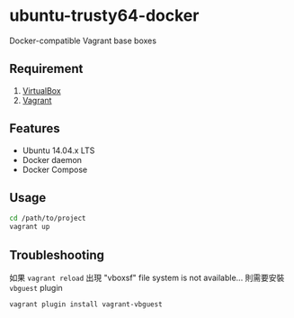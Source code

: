 # ubuntu-trusty64-docker

Docker-compatible Vagrant base boxes

## Requirement
   
   1. [VirtualBox](https://www.virtualbox.org/)
   2. [Vagrant](https://www.vagrantup.com/)

## Features

- Ubuntu 14.04.x LTS 
- Docker daemon
- Docker Compose

## Usage

```bash
cd /path/to/project
vagrant up
```

## Troubleshooting

如果 `vagrant reload` 出現  "vboxsf" file system is not available...
則需要安裝 `vbguest` plugin

```bash
vagrant plugin install vagrant-vbguest

```
